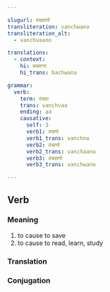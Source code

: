 ```yaml
---

slugurl: वंचवाणो
transliteration: vanchwano
transliteration_alt:
  - vanchvaano

translations:
  - context:
    hi: बचवाना
    hi_trans: bachwana

grammar: 
  verb:
    term: वंचवा
    trans: vanchvaa
    ending: aa
    causative: 
      self: 3
      verb1: वंचणो
      verb1_trans: vanchno
      verb2: वंचाणो
      verb2_trans: vanchaano
      verb3: वंचवाणो
      verb3_trans: vanchwano

---
```


## Verb

<!-- <fos :grammar="grammar" ></fos> -->

### Meaning

<word-meanings>

1. to cause to save
2. to cause to read, learn, study

</word-meanings>

### Translation

<translation :translation="translations" ></translation>

### Conjugation

<verb-conj :grammar="grammar" ></verb-conj>
